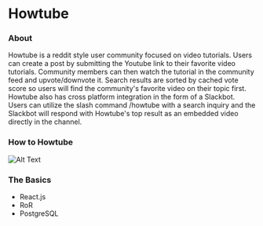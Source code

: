 # Howtube

### About

Howtube is a reddit style user community focused on video tutorials. Users can create a post by submitting the Youtube link to their favorite video tutorials. Community members can then watch the tutorial in the community feed and upvote/downvote it. Search results are sorted by cached vote score so users will find the community's favorite video on their topic first. Howtube also has cross platform integration in the form of a Slackbot. Users can utilize the slash command /howtube with a search inquiry and the Slackbot will respond with Howtube's top result as an embedded video directly in the channel.


### How to Howtube

![Alt Text](https://github.com/bigtomscott/HowTube/blob/master/Howtube.gif)


### The Basics
* React.js
* RoR
* PostgreSQL
